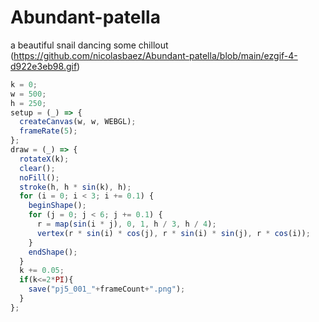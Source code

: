 # Abundant-patella
a beautiful snail dancing some chillout
(https://github.com/nicolasbaez/Abundant-patella/blob/main/ezgif-4-d922e3eb98.gif)
```javascript
k = 0;
w = 500;
h = 250;
setup = (_) => {
  createCanvas(w, w, WEBGL);
  frameRate(5);
};
draw = (_) => {
  rotateX(k);
  clear();
  noFill();
  stroke(h, h * sin(k), h);
  for (i = 0; i < 3; i += 0.1) {
    beginShape();
    for (j = 0; j < 6; j += 0.1) {
      r = map(sin(i * j), 0, 1, h / 3, h / 4);
      vertex(r * sin(i) * cos(j), r * sin(i) * sin(j), r * cos(i));
    }
    endShape();
  }
  k += 0.05;
  if(k<=2*PI){
    save("pj5_001_"+frameCount+".png");
  }
};
